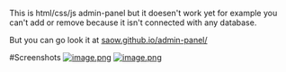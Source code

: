 This is html/css/js admin-panel but it doesen't work yet for example you can't add or remove because it isn't connected with any database.

But you can go look it at [saow.github.io/admin-panel/](https://saow.github.io/admin-panel/)

#Screenshots
[![image.png](https://i.postimg.cc/3wBkBdjJ/image.png)](https://postimg.cc/LqJ4440r)
[![image.png](https://i.postimg.cc/x1j8d0Dw/image.png)](https://postimg.cc/BXy4Yfvp)
